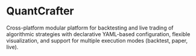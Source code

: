 # QuantCrafter
Cross-platform modular platform for backtesting and live trading of algorithmic strategies with declarative YAML-based configuration, flexible visualization, and support for multiple execution modes (backtest, paper, live).
